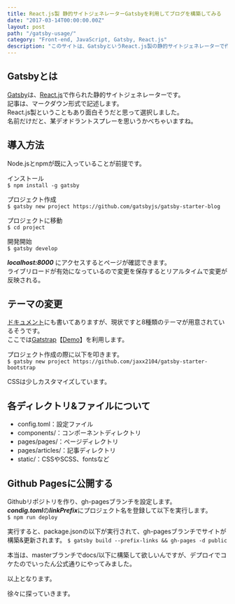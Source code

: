 ```yaml
---
title: React.js製 静的サイトジェネレーターGatsbyを利用してブログを構築してみる
date: "2017-03-14T00:00:00.00Z"
layout: post
path: "/gatsby-usage/"
category: "Front-end, JavaScript, Gatsby, React.js"
description: "このサイトは、GatsbyというReact.js製の静的サイトジェネレーターで作っています。 ここでは、このサイトを構築するまでの手順を書いていきます。"
---
```


## Gatsbyとは
[Gatsby](https://github.com/gatsbyjs/gatsby)は、[React.js](https://facebook.github.io/react/)で作られた静的サイトジェネレーターです。  
記事は、マークダウン形式で記述します。  
React.js製ということもあり面白そうだと思って選択しました。  
名前だけだと、某デオドラントスプレーを思いうかべちゃいますね。

## 導入方法
Node.jsとnpmが既に入っていることが前提です。

インストール  
``
$ npm install -g gatsby
``

プロジェクト作成  
``
$ gatsby new project https://github.com/gatsbyjs/gatsby-starter-blog
``

プロジェクトに移動  
``
$ cd project
``  

開発開始  
``
$ gatsby develop
``

***localhost:8000*** にアクセスするとページが確認できます。  
ライブリロードが有効になっているので変更を保存するとリアルタイムで変更が反映される。


## テーマの変更

[ドキュメント](https://github.com/gatsbyjs/gatsby#gatsby-starters)にも書いてありますが、現状ですと8種類のテーマが用意されているそうです。  
ここでは[Gatstrap](https://github.com/jaxx2104/gatsby-starter-bootstrap)【[Demo](https://jaxx2104.github.io/gatsby-starter-bootstrap/)】を利用します。

プロジェクト作成の際に以下を叩きます。  
``
$ gatsby new project https://github.com/jaxx2104/gatsby-starter-bootstrap
``

CSSは少しカスタマイズしています。


## 各ディレクトリ&ファイルについて
- config.toml：設定ファイル
- components/：コンポーネントディレクトリ  
- pages/pages/：ページディレクトリ  
- pages/articles/：記事ディレクトリ  
- static/：CSSやSCSS、fontsなど


## Github Pagesに公開する
Githubリポジトリを作り、gh-pagesブランチを設定します。  
***condig.toml***の***linkPrefix***にプロジェクト名を登録して以下を実行します。  
``
$ npm run deploy
``

実行すると、package.jsonの以下が実行されて、gh-pagesブランチでサイトが構築&更新されます。
``
$ gatsby build --prefix-links && gh-pages -d public
``

本当は、masterブランチでdocs/以下に構築して欲しいんですが、デプロイでコケたのでいったん公式通りにやってみました。

以上となります。

徐々に探っていきます。